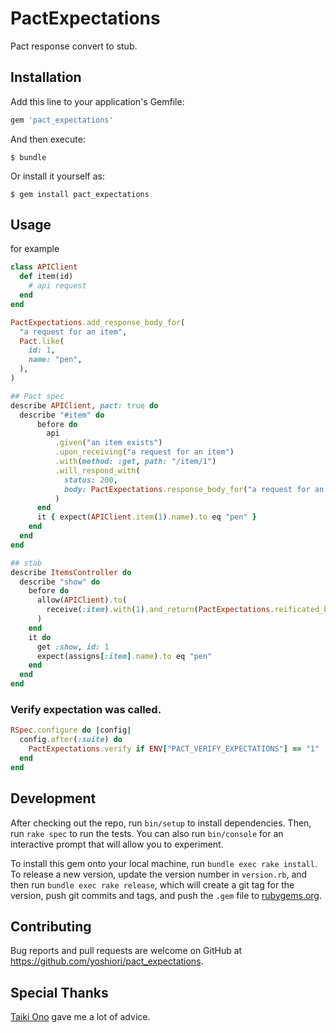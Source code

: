 # PactExpectations

Pact response convert to stub.

## Installation

Add this line to your application's Gemfile:

```ruby
gem 'pact_expectations'
```

And then execute:

    $ bundle

Or install it yourself as:

    $ gem install pact_expectations

## Usage

for example

```ruby
class APIClient
  def item(id)
    # api request
  end
end

PactExpectations.add_response_body_for(
  "a request for an item",
  Pact.like(
    id: 1,
    name: "pen",
  ),
)

## Pact spec
describe APIClient, pact: true do
  describe "#item" do
      before do
        api
          .given("an item exists")
          .upon_receiving("a request for an item")
          .with(method: :get, path: "/item/1")
          .will_respond_with(
            status: 200,
            body: PactExpectations.response_body_for("a request for an item"),
          )
      end
      it { expect(APIClient.item(1).name).to eq "pen" }
    end
  end
end

## stab
describe ItemsController do
  describe "show" do
    before do
      allow(APIClient).to(
        receive(:item).with(1).and_return(PactExpectations.reificated_body_for("a request for an item"))
      )
    end
    it do
      get :show, id: 1
      expect(assigns[:item].name).to eq "pen"
    end
  end
end
```

### Verify expectation was called.

```ruby
RSpec.configure do |config|
  config.after(:suite) do
    PactExpectations.verify if ENV["PACT_VERIFY_EXPECTATIONS"] == "1"
  end
end
```

## Development

After checking out the repo, run `bin/setup` to install dependencies. Then, run `rake spec` to run the tests. You can also run `bin/console` for an interactive prompt that will allow you to experiment.

To install this gem onto your local machine, run `bundle exec rake install`. To release a new version, update the version number in `version.rb`, and then run `bundle exec rake release`, which will create a git tag for the version, push git commits and tags, and push the `.gem` file to [rubygems.org](https://rubygems.org).

## Contributing

Bug reports and pull requests are welcome on GitHub at https://github.com/yoshiori/pact_expectations.

## Special Thanks
[Taiki Ono](https://github.com/taiki45) gave me a lot of advice.
